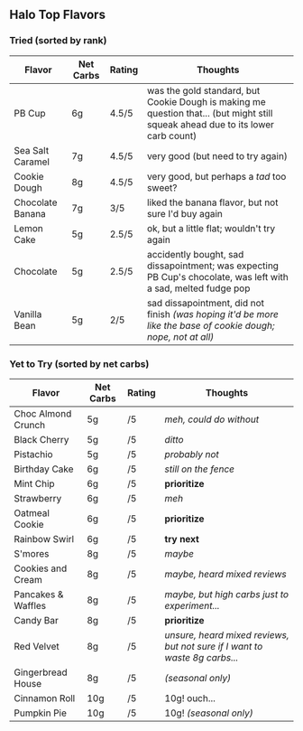 
## Halo Top Flavors

### Tried (sorted by rank)

| Flavor        | Net Carbs | Rating | Thoughts |
|---------------|-----------|--------|----------|
| PB Cup | 6g | 4.5/5 | was the gold standard, but Cookie Dough is making me question that... (but might still squeak ahead due to its lower carb count) |
| Sea Salt Caramel | 7g | 4.5/5 | very good (but need to try again) |
| Cookie Dough| 8g | 4.5/5 | very good, but perhaps a *tad* too sweet? |
| Chocolate Banana | 7g | 3/5 | liked the banana flavor, but not sure I'd buy again |
| Lemon Cake | 5g | 2.5/5 | ok, but a little flat; wouldn't try again |
| Chocolate | 5g | 2.5/5 | accidently bought, sad dissapointment; was expecting PB Cup's chocolate, was left with a sad, melted fudge pop |
| Vanilla Bean | 5g | 2/5 | sad dissapointment, did not finish *(was hoping it'd be more like the base of cookie dough; nope, not at all)* 

### Yet to Try (sorted by net carbs)

| Flavor        | Net Carbs | Rating | Thoughts |
|---------------|-----------|--------|----------|
| Choc Almond Crunch | 5g | /5 | *meh, could do without* |
| Black Cherry | 5g | /5 | *ditto* |
| Pistachio | 5g | /5 | *probably not* |
| Birthday Cake | 6g | /5 | *still on the fence* |
| Mint Chip | 6g | /5 | **prioritize** |
| Strawberry | 6g | /5 | *meh* |
| Oatmeal Cookie | 6g | /5 | **prioritize** |
| Rainbow Swirl | 6g | /5 | **try next** |
| S'mores | 8g | /5 | *maybe* |
| Cookies and Cream | 8g | /5 | *maybe, heard mixed reviews* |
| Pancakes & Waffles | 8g | /5 | *maybe, but high carbs just to experiment...* |
| Candy Bar | 8g | /5 | **prioritize** |
| Red Velvet | 8g | /5 | *unsure, heard mixed reviews, but not sure if I want to waste 8g carbs...* |
| Gingerbread House | 8g | /5 | *(seasonal only)* |
| Cinnamon Roll | 10g | /5 | 10g! ouch... |
| Pumpkin Pie | 10g | /5 | 10g! *(seasonal only)* |
